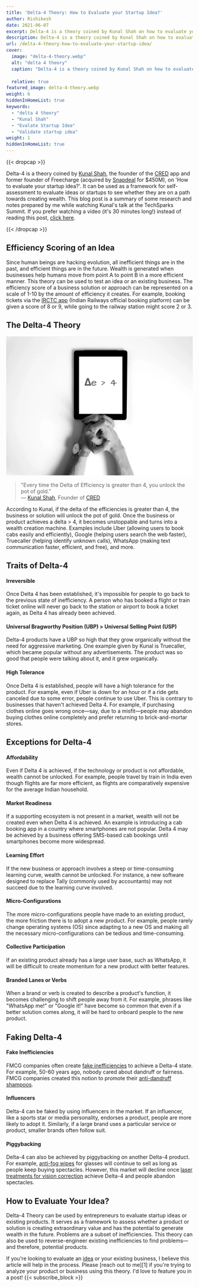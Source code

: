 ```yaml
---
title: 'Delta-4 Theory: How to Evaluate your Startup Idea?'
author: Rishikesh
date: 2021-06-07
excerpt: Delta-4 is a theory coined by Kunal Shah on how to evaluate your startup idea . It can be used as a framework for self-assessment for evaluating ideas
description: Delta-4 is a theory coined by Kunal Shah on how to evaluate your startup idea . It can be used as a framework for self-assessment for evaluating ideas
url: /delta-4-theory-how-to-evaluate-your-startup-idea/
cover:
  image: "delta-4-theory.webp"
  alt: "delta 4 theory"
  caption: "Delta-4 is a theory coined by Kunal Shah on how to evaluate your startup idea . It can be used as a framework for self-assessment for evaluating ideas"

  relative: true
featured_image: delta-4-theory.webp
weight: 6
hiddenInHomeList: true
keywords:
  - "delta 4 theory"
  - "Kunal Shah"
  - "Evalate Startup Idea"
  - "Validate startup idea"
weight: 1
hiddenInHomeList: true
---
```

{{< dropcap >}}


Delta-4 is a theory coined by [Kunal Shah](https://www.linkedin.com/in/kunalshah1), the founder of the [CRED](https://app.cred.club/spQx/49ddd404) app and former founder of Freecharge (acquired by [Snapdeal](https://blog.ipleaders.in/snapdeals-acquisition-of-freecharge/) for $450M), on 'How to evaluate your startup idea?'. It can be used as a framework for self-assessment to evaluate ideas or startups to see whether they are on a path towards creating wealth. This blog post is a summary of some research and notes prepared by me while watching Kunal's talk at the TechSparks Summit. If you prefer watching a video (it's 30 minutes long!) instead of reading this post, [click here](https://www.youtube.com/watch?v=76eNxRSyOyE).

{{< /dropcap >}}


## Efficiency Scoring of an Idea

Since human beings are hacking evolution, all inefficient things are in the past, and efficient things are in the future. Wealth is generated when businesses help humans move from point A to point B in a more efficient manner. This theory can be used to test an idea or an existing business. The efficiency score of a business solution or approach can be represented on a scale of 1-10 by the amount of efficiency it creates. For example, booking tickets via the [IRCTC app](https://www.irctc.co.in/nget/) (Indian Railways official booking platform) can be given a score of 8 or 9, while going to the railway station might score 2 or 3.

## The Delta-4 Theory

![Delta 4 Theory](delta-4-theory.webp)


> "Every time the Delta of Efficiency is greater than 4, you unlock the pot of gold."  
> — [Kunal Shah](https://twitter.com/kunalb11), Founder of [CRED](https://app.cred.club/spQx/49ddd404)

According to Kunal, if the delta of the efficiencies is greater than 4, the business or solution will unlock the pot of gold. Once the business or product achieves a delta > 4, it becomes unstoppable and turns into a wealth creation machine. Examples include Uber (allowing users to book cabs easily and efficiently), Google (helping users search the web faster), Truecaller (helping identify unknown calls), WhatsApp (making text communication faster, efficient, and free), and more.

## Traits of Delta-4

#### Irreversible

Once Delta 4 has been established, it's impossible for people to go back to the previous state of inefficiency. A person who has booked a flight or train ticket online will never go back to the station or airport to book a ticket again, as Delta 4 has already been achieved.

#### Universal Bragworthy Position (UBP) > Universal Selling Point (USP)

Delta-4 products have a UBP so high that they grow organically without the need for aggressive marketing. One example given by Kunal is Truecaller, which became popular without any advertisements. The product was so good that people were talking about it, and it grew organically.

#### High Tolerance

Once Delta 4 is established, people will have a high tolerance for the product. For example, even if Uber is down for an hour or if a ride gets canceled due to some error, people continue to use Uber. This is contrary to businesses that haven't achieved Delta 4. For example, if purchasing clothes online goes wrong once—say, due to a misfit—people may abandon buying clothes online completely and prefer returning to brick-and-mortar stores.

## Exceptions for Delta-4

#### Affordability

Even if Delta 4 is achieved, if the technology or product is not affordable, wealth cannot be unlocked. For example, people travel by train in India even though flights are far more efficient, as flights are comparatively expensive for the average Indian household.

#### Market Readiness

If a supporting ecosystem is not present in a market, wealth will not be created even when Delta 4 is achieved. An example is introducing a cab booking app in a country where smartphones are not popular. Delta 4 may be achieved by a business offering SMS-based cab bookings until smartphones become more widespread.

#### Learning Effort

If the new business or approach involves a steep or time-consuming learning curve, wealth cannot be unlocked. For instance, a new software designed to replace Tally (commonly used by accountants) may not succeed due to the learning curve involved.

#### Micro-Configurations

The more micro-configurations people have made to an existing product, the more friction there is to adopt a new product. For example, people rarely change operating systems (OS) since adapting to a new OS and making all the necessary micro-configurations can be tedious and time-consuming.

#### Collective Participation

If an existing product already has a large user base, such as WhatsApp, it will be difficult to create momentum for a new product with better features.

#### Branded Lanes or Verbs

When a brand or verb is created to describe a product's function, it becomes challenging to shift people away from it. For example, phrases like "WhatsApp me!" or "Google it!" have become so common that even if a better solution comes along, it will be hard to onboard people to the new product.

## Faking Delta-4

#### Fake Inefficiencies

FMCG companies often create [fake inefficiencies](https://www.business-standard.com/article/companies/fairness-cream-firms-get-innovative-with-marketing-use-synonyms-for-fair-120090201458_1.html) to achieve a Delta-4 state. For example, 50-60 years ago, nobody cared about dandruff or fairness. FMCG companies created this notion to promote their [anti-dandruff shampoos](https://geni.us/rsh-dandruff-shampoo).

#### Influencers

Delta-4 can be faked by using influencers in the market. If an influencer, like a sports star or media personality, endorses a product, people are more likely to adopt it. Similarly, if a large brand uses a particular service or product, smaller brands often follow suit.

#### Piggybacking

Delta-4 can also be achieved by piggybacking on another Delta-4 product. For example, [anti-fog wipes](https://geni.us/rsh-antifog-wipes) for glasses will continue to sell as long as people keep buying spectacles. However, this market will decline once [laser treatments for vision correction](https://www.rebuildyourvision.com/blog/lasik-eye-surgery/is-lasiks-popularity-finally-fading/) achieve Delta-4 and people abandon spectacles.

## How to Evaluate Your Idea?

Delta-4 Theory can be used by entrepreneurs to evaluate startup ideas or existing products. It serves as a framework to assess whether a product or solution is creating extraordinary value and has the potential to generate wealth in the future. Problems are a subset of inefficiencies. This theory can also be used to reverse-engineer existing inefficiencies to find problems—and therefore, potential products.

If you're looking to evaluate an [idea](https://rishikeshs.com/ideas) or your existing business, I believe this article will help in the process. Please [reach out to me][1] if you're trying to analyze your product or business using this theory. I'd love to feature you in a post!
{{< subscribe_block >}}



